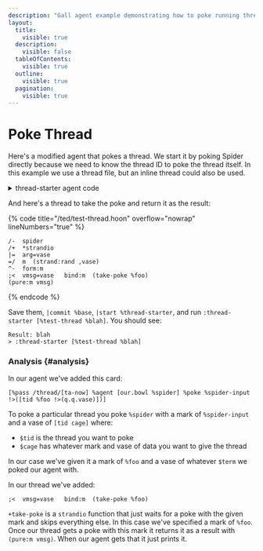 ```yaml
---
description: "Gall agent example demonstrating how to poke running threads."
layout:
  title:
    visible: true
  description:
    visible: false
  tableOfContents:
    visible: true
  outline:
    visible: true
  pagination:
    visible: true
---
```


# Poke Thread

Here's a modified agent that pokes a thread. We start it by poking Spider directly because we need to know the thread ID to poke the thread itself. In this example we use a thread file, but an inline thread could also be used.

<details>
<summary>thread-starter agent code</summary>

{% code title="/app/thread-starter.hoon" overflow="nowrap" lineNumbers="true" %}

```hoon
/+  default-agent, dbug
=*  card  card:agent:gall
%-  agent:dbug
^-  agent:gall
|_  =bowl:gall
+*  this      .
    def   ~(. (default-agent this %|) bowl)
::
++  on-init  on-init:def
++  on-save  on-save:def
++  on-load  on-load:def
++  on-poke
  |=  [=mark =vase]
  ^-  (quip card _this)
  ?+    mark  (on-poke:def mark vase)
      %noun
    ?+    q.vase  (on-poke:def mark vase)
        (pair term term)
      =/  tid  `@ta`(cat 3 'thread_' (scot %uv (sham eny.bowl)))
      =/  ta-now  `@ta`(scot %da now.bowl)
      =/  start-args  [~ `tid byk.bowl(r da+now.bowl) p.q.vase !>(q.q.vase)]
      :_  this
      :~
        [%pass /thread/[ta-now] %agent [our.bowl %spider] %watch /thread-result/[tid]]
        [%pass /thread/[ta-now] %agent [our.bowl %spider] %poke %spider-start !>(start-args)]
        [%pass /thread/[ta-now] %agent [our.bowl %spider] %poke %spider-input !>([tid %foo !>(q.q.vase)])]
      ==
    ==
  ==
++  on-watch  on-watch:def
++  on-leave  on-leave:def
++  on-peek   on-peek:def
++  on-agent
   |=  [=wire =sign:agent:gall]
   ^-  (quip card _this)
   ?+    -.wire  (on-agent:def wire sign)
       %thread
     ?+    -.sign  (on-agent:def wire sign)
         %fact
       ?+    p.cage.sign  (on-agent:def wire sign)
           %thread-fail
         =/  err  !<  (pair term tang)  q.cage.sign
         %-  (slog leaf+"Thread failed: {(trip p.err)}" q.err)
         `this
           %thread-done
         ?:  =(q.cage.sign *vase)
           %-  (slog leaf+"Thread cancelled nicely" ~)
         `this
         =/  res  (trip !<(term q.cage.sign))
         %-  (slog leaf+"Result: {res}" ~)
         `this
       ==
     ==
   ==
++  on-arvo   on-arvo:def
++  on-fail   on-fail:def
--
```

{% endcode %}

</details>

And here's a thread to take the poke and return it as the result:

{% code title="/ted/test-thread.hoon" overflow="nowrap" lineNumbers="true" %}
```hoon
/-  spider
/+  *strandio
|=  arg=vase
=/  m  (strand:rand ,vase)
^-  form:m
;<  vmsg=vase   bind:m  (take-poke %foo)
(pure:m vmsg)
```
{% endcode %}

Save them, `|commit %base`, `|start %thread-starter`, and run `:thread-starter [%test-thread %blah]`. You should see:

```
Result: blah
> :thread-starter [%test-thread %blah]
```

### Analysis {#analysis}

In our agent we've added this card:

```hoon
[%pass /thread/[ta-now] %agent [our.bowl %spider] %poke %spider-input !>([tid %foo !>(q.q.vase)])]
```

To poke a particular thread you poke `%spider` with a mark of `%spider-input` and a vase of `[tid cage]` where:

- `$tid` is the thread you want to poke
- `$cage` has whatever mark and vase of data you want to give the thread

In our case we've given it a mark of `%foo` and a vase of whatever `$term` we poked our agent with.

In our thread we've added:

```hoon
;<  vmsg=vase   bind:m  (take-poke %foo)
```

`+take-poke` is a `strandio` function that just waits for a poke with the given mark and skips everything else. In this case we've specified a mark of `%foo`. Once our thread gets a poke with this mark it returns it as a result with `(pure:m vmsg)`. When our agent gets that it just prints it.
